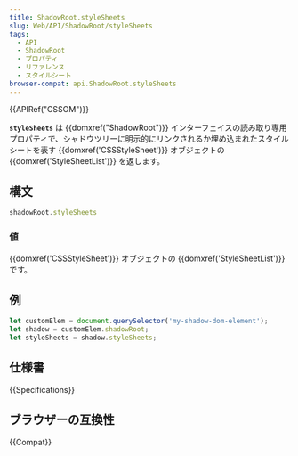 ```yaml
---
title: ShadowRoot.styleSheets
slug: Web/API/ShadowRoot/styleSheets
tags:
  - API
  - ShadowRoot
  - プロパティ
  - リファレンス
  - スタイルシート
browser-compat: api.ShadowRoot.styleSheets
---
```

{{APIRef("CSSOM")}}

**`styleSheets`** は {{domxref("ShadowRoot")}} インターフェイスの読み取り専用プロパティで、シャドウツリーに明示的にリンクされるか埋め込まれたスタイルシートを表す {{domxref('CSSStyleSheet')}} オブジェクトの {{domxref('StyleSheetList')}} を返します。

## 構文

```js
shadowRoot.styleSheets
```

### 値

{{domxref('CSSStyleSheet')}} オブジェクトの {{domxref('StyleSheetList')}} です。

## 例

```js
let customElem = document.querySelector('my-shadow-dom-element');
let shadow = customElem.shadowRoot;
let styleSheets = shadow.styleSheets;
```

## 仕様書

{{Specifications}}

## ブラウザーの互換性

{{Compat}}
